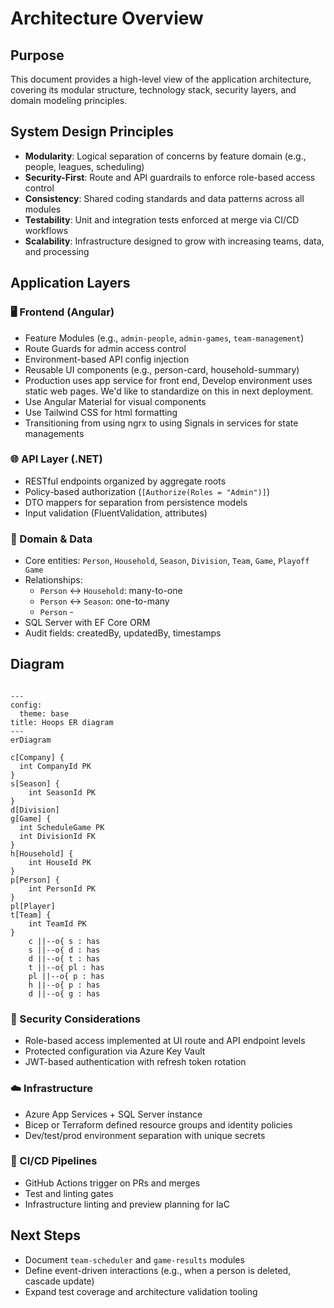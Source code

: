 # Architecture Overview

## Purpose

This document provides a high-level view of the application architecture, covering its modular structure, technology stack, security layers, and domain modeling principles.

## System Design Principles

- **Modularity**: Logical separation of concerns by feature domain (e.g., people, leagues, scheduling)
- **Security-First**: Route and API guardrails to enforce role-based access control
- **Consistency**: Shared coding standards and data patterns across all modules
- **Testability**: Unit and integration tests enforced at merge via CI/CD workflows
- **Scalability**: Infrastructure designed to grow with increasing teams, data, and processing

## Application Layers

### 🖥️ Frontend (Angular)

- Feature Modules (e.g., `admin-people`, `admin-games`, `team-management`)
- Route Guards for admin access control
- Environment-based API config injection
- Reusable UI components (e.g., person-card, household-summary)
- Production uses app service for front end, Develop environment uses static web pages. We'd like to standardize on this in next deployment.
- Use Angular Material for visual components
- Use Tailwind CSS for html formatting
- Transitioning from using ngrx to using Signals in services for state managements

### 🌐 API Layer (.NET)

- RESTful endpoints organized by aggregate roots
- Policy-based authorization (`[Authorize(Roles = "Admin")]`)
- DTO mappers for separation from persistence models
- Input validation (FluentValidation, attributes)

### 🧠 Domain & Data

- Core entities: `Person`, `Household`, `Season`, `Division`, `Team`, `Game`, `Playoff Game`
- Relationships:
  - `Person` ↔ `Household`: many-to-one
  - `Person` ↔ `Season`: one-to-many
  - `Person` - 
- SQL Server with EF Core ORM
- Audit fields: createdBy, updatedBy, timestamps

## Diagram

```mermaid

---
config:
  theme: base
title: Hoops ER diagram
---
erDiagram

c[Company] {
  int CompanyId PK
}
s[Season] {
    int SeasonId PK
}
d[Division]
g[Game] {
  int ScheduleGame PK
  int DivisionId FK
}
h[Household] {
    int HouseId PK
}
p[Person] {
    int PersonId PK
}
pl[Player]
t[Team] {
    int TeamId PK
}
    c ||--o{ s : has
    s ||--o{ d : has
    d ||--o{ t : has
    t ||--o{ pl : has
    pl ||--o{ p : has
    h ||--o{ p : has        
    d ||--o{ g : has

```

### 🔐 Security Considerations

- Role-based access implemented at UI route and API endpoint levels
- Protected configuration via Azure Key Vault
- JWT-based authentication with refresh token rotation

### ☁️ Infrastructure

- Azure App Services + SQL Server instance
- Bicep or Terraform defined resource groups and identity policies
- Dev/test/prod environment separation with unique secrets

### 🔄 CI/CD Pipelines

- GitHub Actions trigger on PRs and merges
- Test and linting gates
- Infrastructure linting and preview planning for IaC

## Next Steps

- Document `team-scheduler` and `game-results` modules
- Define event-driven interactions (e.g., when a person is deleted, cascade update)
- Expand test coverage and architecture validation tooling
